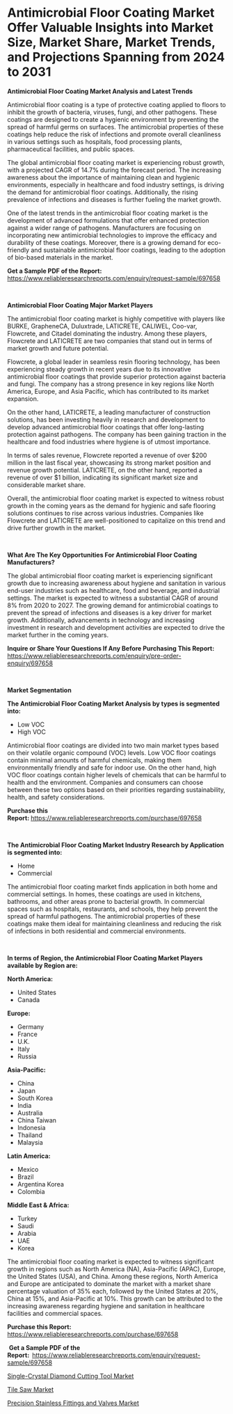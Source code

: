 <p><h1>Antimicrobial Floor Coating Market Offer Valuable Insights into Market Size, Market Share, Market Trends, and Projections Spanning from 2024 to 2031</h1></p><p><strong>Antimicrobial Floor Coating Market Analysis and Latest Trends</strong></p>
<p><p>Antimicrobial floor coating is a type of protective coating applied to floors to inhibit the growth of bacteria, viruses, fungi, and other pathogens. These coatings are designed to create a hygienic environment by preventing the spread of harmful germs on surfaces. The antimicrobial properties of these coatings help reduce the risk of infections and promote overall cleanliness in various settings such as hospitals, food processing plants, pharmaceutical facilities, and public spaces.</p><p>The global antimicrobial floor coating market is experiencing robust growth, with a projected CAGR of 14.7% during the forecast period. The increasing awareness about the importance of maintaining clean and hygienic environments, especially in healthcare and food industry settings, is driving the demand for antimicrobial floor coatings. Additionally, the rising prevalence of infections and diseases is further fueling the market growth.</p><p>One of the latest trends in the antimicrobial floor coating market is the development of advanced formulations that offer enhanced protection against a wider range of pathogens. Manufacturers are focusing on incorporating new antimicrobial technologies to improve the efficacy and durability of these coatings. Moreover, there is a growing demand for eco-friendly and sustainable antimicrobial floor coatings, leading to the adoption of bio-based materials in the market.</p></p>
<p><strong>Get a Sample PDF of the Report:&nbsp;</strong> <a href="https://www.reliableresearchreports.com/enquiry/request-sample/697658">https://www.reliableresearchreports.com/enquiry/request-sample/697658</a></p>
<p>&nbsp;</p>
<p><strong>Antimicrobial Floor Coating Major Market Players</strong></p>
<p><p>The antimicrobial floor coating market is highly competitive with players like BURKE, GrapheneCA, Duluxtrade, LATICRETE, CALIWEL, Coo-var, Flowcrete, and Citadel dominating the industry. Among these players, Flowcrete and LATICRETE are two companies that stand out in terms of market growth and future potential.</p><p>Flowcrete, a global leader in seamless resin flooring technology, has been experiencing steady growth in recent years due to its innovative antimicrobial floor coatings that provide superior protection against bacteria and fungi. The company has a strong presence in key regions like North America, Europe, and Asia Pacific, which has contributed to its market expansion.</p><p>On the other hand, LATICRETE, a leading manufacturer of construction solutions, has been investing heavily in research and development to develop advanced antimicrobial floor coatings that offer long-lasting protection against pathogens. The company has been gaining traction in the healthcare and food industries where hygiene is of utmost importance.</p><p>In terms of sales revenue, Flowcrete reported a revenue of over $200 million in the last fiscal year, showcasing its strong market position and revenue growth potential. LATICRETE, on the other hand, reported a revenue of over $1 billion, indicating its significant market size and considerable market share.</p><p>Overall, the antimicrobial floor coating market is expected to witness robust growth in the coming years as the demand for hygienic and safe flooring solutions continues to rise across various industries. Companies like Flowcrete and LATICRETE are well-positioned to capitalize on this trend and drive further growth in the market.</p></p>
<p>&nbsp;</p>
<p><strong>What Are The Key Opportunities For Antimicrobial Floor Coating Manufacturers?</strong></p>
<p><p>The global antimicrobial floor coating market is experiencing significant growth due to increasing awareness about hygiene and sanitation in various end-user industries such as healthcare, food and beverage, and industrial settings. The market is expected to witness a substantial CAGR of around 8% from 2020 to 2027. The growing demand for antimicrobial coatings to prevent the spread of infections and diseases is a key driver for market growth. Additionally, advancements in technology and increasing investment in research and development activities are expected to drive the market further in the coming years.</p></p>
<p><strong>Inquire or Share Your Questions If Any Before Purchasing This Report:</strong> <a href="https://www.reliableresearchreports.com/enquiry/pre-order-enquiry/697658">https://www.reliableresearchreports.com/enquiry/pre-order-enquiry/697658</a></p>
<p>&nbsp;</p>
<p><strong>Market Segmentation</strong></p>
<p><strong>The Antimicrobial Floor Coating Market Analysis by types is segmented into:</strong></p>
<p><ul><li>Low VOC</li><li>High VOC</li></ul></p>
<p><p>Antimicrobial floor coatings are divided into two main market types based on their volatile organic compound (VOC) levels. Low VOC floor coatings contain minimal amounts of harmful chemicals, making them environmentally friendly and safe for indoor use. On the other hand, high VOC floor coatings contain higher levels of chemicals that can be harmful to health and the environment. Companies and consumers can choose between these two options based on their priorities regarding sustainability, health, and safety considerations.</p></p>
<p><strong>Purchase this Report:&nbsp;</strong><a href="https://www.reliableresearchreports.com/purchase/697658">https://www.reliableresearchreports.com/purchase/697658</a></p>
<p>&nbsp;</p>
<p><strong>The Antimicrobial Floor Coating Market Industry Research by Application is segmented into:</strong></p>
<p><ul><li>Home</li><li>Commercial</li></ul></p>
<p><p>The antimicrobial floor coating market finds application in both home and commercial settings. In homes, these coatings are used in kitchens, bathrooms, and other areas prone to bacterial growth. In commercial spaces such as hospitals, restaurants, and schools, they help prevent the spread of harmful pathogens. The antimicrobial properties of these coatings make them ideal for maintaining cleanliness and reducing the risk of infections in both residential and commercial environments.</p></p>
<p>&nbsp;</p>
<p><strong>In terms of Region, the Antimicrobial Floor Coating Market Players available by Region are:</strong></p>
<p>
    <p> <strong> North America: </strong>
        <ul>
            <li>United States</li>
            <li>Canada</li>
        </ul>
        </p> 
    <p> <strong> Europe: </strong>
        <ul>
            <li>Germany</li>
            <li>France</li>
            <li>U.K.</li>
            <li>Italy</li>
            <li>Russia</li>
        </ul>
        </p> 
    <p> <strong> Asia-Pacific: </strong>
        <ul>
            <li>China</li>
            <li>Japan</li>
            <li>South Korea</li>
            <li>India</li>
            <li>Australia</li>
            <li>China Taiwan</li>
            <li>Indonesia</li>
            <li>Thailand</li>
            <li>Malaysia</li>
        </ul>
        </p> 
    <p> <strong> Latin America: </strong>
        <ul>
            <li>Mexico</li>
            <li>Brazil</li>
            <li>Argentina Korea</li>
            <li>Colombia</li>
        </ul>
        </p> 
    <p> <strong> Middle East & Africa: </strong>
        <ul>
            <li>Turkey</li>
            <li>Saudi</li>
            <li>Arabia</li>
            <li>UAE</li>
            <li>Korea</li>
        </ul>
    </p>
    </p>
<p><p>The antimicrobial floor coating market is expected to witness significant growth in regions such as North America (NA), Asia-Pacific (APAC), Europe, the United States (USA), and China. Among these regions, North America and Europe are anticipated to dominate the market with a market share percentage valuation of 35% each, followed by the United States at 20%, China at 15%, and Asia-Pacific at 10%. This growth can be attributed to the increasing awareness regarding hygiene and sanitation in healthcare facilities and commercial spaces.</p></p>
<p><strong>Purchase this Report: </strong><a href="https://www.reliableresearchreports.com/purchase/697658">https://www.reliableresearchreports.com/purchase/697658</a></p>
<p>&nbsp;<strong>Get a Sample PDF of the Report:&nbsp;&nbsp;</strong><a href="https://www.reliableresearchreports.com/enquiry/request-sample/697658">https://www.reliableresearchreports.com/enquiry/request-sample/697658</a></p>
<p><strong></strong></p>
<p><p><a href="https://view.publitas.com/reportprime-1/single-crystal-diamond-cutting-tool-market-research-report-unlocks-analysis-on-the-market-financial-status-market-size-and-market-revenue-upto-2030/">Single-Crystal Diamond Cutting Tool Market</a></p><p><a href="https://view.publitas.com/reportprime-1/tile-saw-market-research-report-unlocks-analysis-on-the-market-financial-status-market-size-and-market-revenue-upto-2030/">Tile Saw Market</a></p><p><a href="https://view.publitas.com/reportprime-1/precision-stainless-fittings-and-valves-market-growth-market-trends-covid-19-impact-and-forecasts-for-period-from-2023-2030/">Precision Stainless Fittings and Valves Market</a></p></p>